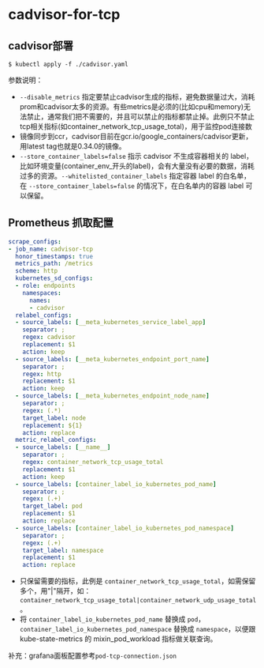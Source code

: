# cadvisor-for-tcp

## cadvisor部署

```
$ kubectl apply -f ./cadvisor.yaml
```

参数说明：
* `--disable_metrics` 指定要禁止cadvisor生成的指标，避免数据量过大，消耗prom和cadvisor太多的资源。有些metrics是必须的(比如cpu和memory)无法禁止，通常我们把不需要的，并且可以禁止的指标都禁止掉。此例只不禁止tcp相关指标(如container_network_tcp_usage_total)，用于监控pod连接数
* 镜像同步到ccr，cadvisor目前在gcr.io/google_containers/cadvisor更新，用latest tag也就是0.34.0的镜像。
* `--store_container_labels=false` 指示 cadvisor 不生成容器相关的 label，比如环境变量(container_env_开头的label)，会有大量没有必要的数据，消耗过多的资源。`--whitelisted_container_labels` 指定容器 label 的白名单，在 `--store_container_labels=false` 的情况下，在白名单内的容器 label 可以保留。

## Prometheus 抓取配置
``` yaml
scrape_configs:
- job_name: cadvisor-tcp
  honor_timestamps: true
  metrics_path: /metrics
  scheme: http
  kubernetes_sd_configs:
  - role: endpoints
    namespaces:
      names:
      - cadvisor
  relabel_configs:
  - source_labels: [__meta_kubernetes_service_label_app]
    separator: ;
    regex: cadvisor
    replacement: $1
    action: keep
  - source_labels: [__meta_kubernetes_endpoint_port_name]
    separator: ;
    regex: http
    replacement: $1
    action: keep
  - source_labels: [__meta_kubernetes_endpoint_node_name]
    separator: ;
    regex: (.*)
    target_label: node
    replacement: ${1}
    action: replace
  metric_relabel_configs:
  - source_labels: [__name__]
    separator: ;
    regex: container_network_tcp_usage_total
    replacement: $1
    action: keep
  - source_labels: [container_label_io_kubernetes_pod_name]
    separator: ;
    regex: (.+)
    target_label: pod
    replacement: $1
    action: replace
  - source_labels: [container_label_io_kubernetes_pod_namespace]
    separator: ;
    regex: (.+)
    target_label: namespace
    replacement: $1
    action: replace

```
* 只保留需要的指标，此例是 `container_network_tcp_usage_total`，如需保留多个，用"|"隔开，如：`container_network_tcp_usage_total|container_network_udp_usage_total`。
* 将 `container_label_io_kubernetes_pod_name` 替换成 `pod`，`container_label_io_kubernetes_pod_namespace` 替换成 `namespace`，以便跟 kube-state-metrics 的 mixin_pod_workload 指标做关联查询。

补充：grafana面板配置参考`pod-tcp-connection.json`
